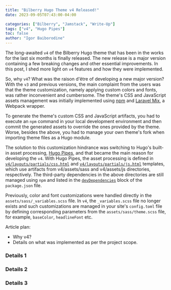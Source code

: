 ```yaml
---
title: "Bilberry Hugo Theme v4 Released!"
date: 2023-09-05T07:43:00-04:00

categories: ["Bilberry", "Jamstack", "Write-Up"]
tags: ["v4", "Hugo Pipes"]
toc: false
author: "Igor Baiborodine"
---
```


The long-awaited `v4` of the Bilberry Hugo theme that has been in the works for the last six months is finally released.
The new release is a major version containing a few breaking changes and other essential improvements. In this post, I
shed more light on `v4` features and how they were implemented.

<!--more-->

So, why `v4`? What was the raison d'être of developing a new major version? With the `v3` and previous versions, the
main complaint from the users was that the theme customization, namely applying custom colors and fonts, was rather
inconvenient and cumbersome. The theme's CSS and JavaScript assets management was initially implemented
using [npm](https://www.npmjs.com/) and [Laravel Mix](https://laravel-mix.com/), a Webpack wrapper. 

To generate the theme's custom CSS and JavaScript artifacts, you had to execute an `npm` command in your local
development environment and then commit the generated assets to override the ones provided by the theme. Worse, besides
the above, you had to manage your own theme's fork when importing theme files as a Hugo module.

The solution to this customization hindrance was switching to Hugo's built-in asset
processing, [Hugo Pipes](https://gohugo.io/hugo-pipes/), and that became the main reason for developing the `v4`. With
Hugo Pipes, the asset processing is defined 
in [`v4/layouts/partials/css.html`](https://github.com/Lednerb/bilberry-hugo-theme/blob/v4.0.5/v4/layouts/partials/css.html)
and [`v4/layouts/partials/js.html`](https://github.com/Lednerb/bilberry-hugo-theme/blob/v4.0.5/v4/layouts/partials/js.html)
templates, which use artifacts from v4/assets/sass and v4/assets/js directories, respectively. The third-party
dependencies in the above directories are still managed using `npm` and listed in
the [`devDependencies`](https://github.com/Lednerb/bilberry-hugo-theme/blob/aa76d1808e645d0aad4ecbf7e51d130c28356c36/v4/package.json#L6)
block of the `package.json` file. 

Previously, color and font customizations were handled directly in the `assets/sass/_variables.scss` file. In `v4`,
the `_variables.scss` file no longer exists and such customizations are managed in your site's `config.toml` file by
defining corresponding parameters from the `assets/sass/theme.scss` file, for example, `baseColor`, `headlineFont` etc.

Article plan:
* Why v4?
* Details on what was implemented as per the project scope.

### Details 1
### Details 2
### Details 3


